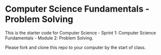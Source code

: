 # Computer Science Fundamentals - Problem Solving

This is the starter code for Computer Science - Sprint 1: Computer Science Fundamentals - Module 2: Problem Solving.

Please fork and clone this repo to your computer by the start of class.

